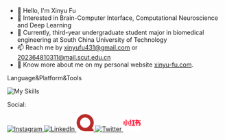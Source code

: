 - 👋 Hello, I'm Xinyu Fu
- 👀 Interested in Brain-Computer Interface, Computational Neuroscience and Deep Learning
- 🌱 Currently, third-year undergraduate student major in biomedical engineering at South China University of Technology
- 📫 Reach me by [xinyufu431@gmail.com](mailto:xinyufu431@gamil.com) or [202364810311@mail.scut.edu.cn](mailto:202364810311@mail.scut.edu.cn)
- 🤣 Know more about me on my personal website [xinyu-fu.com](https://xinyufu.com).

Language&Platform&Tools

![My Skills](https://skillicons.dev/icons?i=py,c,cpp,md,latex,linux,anaconda,matlab,git,vscode,pycharm,pytorch,opencv,ps,pr)

Social:

<p align="left">
  <a href="https://www.instagram.com/xyfluorine?igsh=N25sMzVpNnAxdHJr" target="_blank">
    <img src="https://skillicons.dev/icons?i=instagram" alt="Instagram" width="40" height="40" />
  </a>
  <a href="https://www.linkedin.com/in/你的LinkedIn用户名" target="_blank">
    <img src="https://skillicons.dev/icons?i=linkedin" alt="LinkedIn" width="40" height="40" />
  </a>
  <!-- Quora -->
  <a href="https://www.quora.com/profile/你的Quora用户名" target="_blank">
    <img src="https://raw.githubusercontent.com/Fluorine-Brian/Fluorine-Brian/refs/heads/main/assets/quora.svg" alt="Quora" width="40" height="40" />
  </a>
  <a href="https://x.com/XinyuFu20050101?t=Ml7b9v47nz3iiqJpnU6hmQ&s=09">
    <img src="https://skillicons.dev/icons?i=twitter" alt="Twitter" width="40" height="40" />
  </a>
  <!-- 小红书 -->
  <a href="https://www.xiaohongshu.com/user/profile/5fd393f30000000001004770?xsec_token=YB6-TMf-aQsxkmzyAqlZmX44V909ovt9TDK2wzROa0sF0%3D&xsec_source=app_share&xhsshare=WeixinSession&appuid=5fd393f30000000001004770&apptime=1754578494&share_id=1a55a7d69371483789697da186cfcf03&share_channel=wechat" target="_blank">
    <img src="https://raw.githubusercontent.com/Fluorine-Brian/Fluorine-Brian/refs/heads/main/assets/xiaohongshu.svg" alt="Xiaohongshu" width="40" height="40" />
  </a>
</p>
